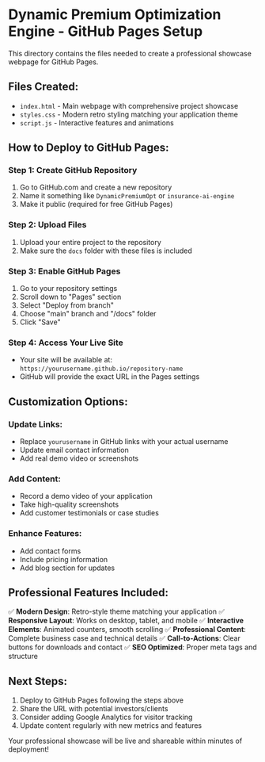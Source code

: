 # Dynamic Premium Optimization Engine - GitHub Pages Setup

This directory contains the files needed to create a professional showcase webpage for GitHub Pages.

## Files Created:
- `index.html` - Main webpage with comprehensive project showcase
- `styles.css` - Modern retro styling matching your application theme
- `script.js` - Interactive features and animations

## How to Deploy to GitHub Pages:

### Step 1: Create GitHub Repository
1. Go to GitHub.com and create a new repository
2. Name it something like `DynamicPremiumOpt` or `insurance-ai-engine`
3. Make it public (required for free GitHub Pages)

### Step 2: Upload Files
1. Upload your entire project to the repository
2. Make sure the `docs` folder with these files is included

### Step 3: Enable GitHub Pages
1. Go to your repository settings
2. Scroll down to "Pages" section
3. Select "Deploy from branch"
4. Choose "main" branch and "/docs" folder
5. Click "Save"

### Step 4: Access Your Live Site
- Your site will be available at: `https://yourusername.github.io/repository-name`
- GitHub will provide the exact URL in the Pages settings

## Customization Options:

### Update Links:
- Replace `yourusername` in GitHub links with your actual username
- Update email contact information
- Add real demo video or screenshots

### Add Content:
- Record a demo video of your application
- Take high-quality screenshots
- Add customer testimonials or case studies

### Enhance Features:
- Add contact forms
- Include pricing information
- Add blog section for updates

## Professional Features Included:

✅ **Modern Design**: Retro-style theme matching your application
✅ **Responsive Layout**: Works on desktop, tablet, and mobile
✅ **Interactive Elements**: Animated counters, smooth scrolling
✅ **Professional Content**: Complete business case and technical details
✅ **Call-to-Actions**: Clear buttons for downloads and contact
✅ **SEO Optimized**: Proper meta tags and structure

## Next Steps:
1. Deploy to GitHub Pages following the steps above
2. Share the URL with potential investors/clients
3. Consider adding Google Analytics for visitor tracking
4. Update content regularly with new metrics and features

Your professional showcase will be live and shareable within minutes of deployment!

